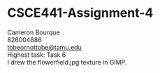 # CSCE441-Assignment-4

Cameron Bourque  
826004886  
tobeornottobe@tamu.edu  
Highest task: Task 6  
I drew the flowerfield.jpg texture in GIMP.